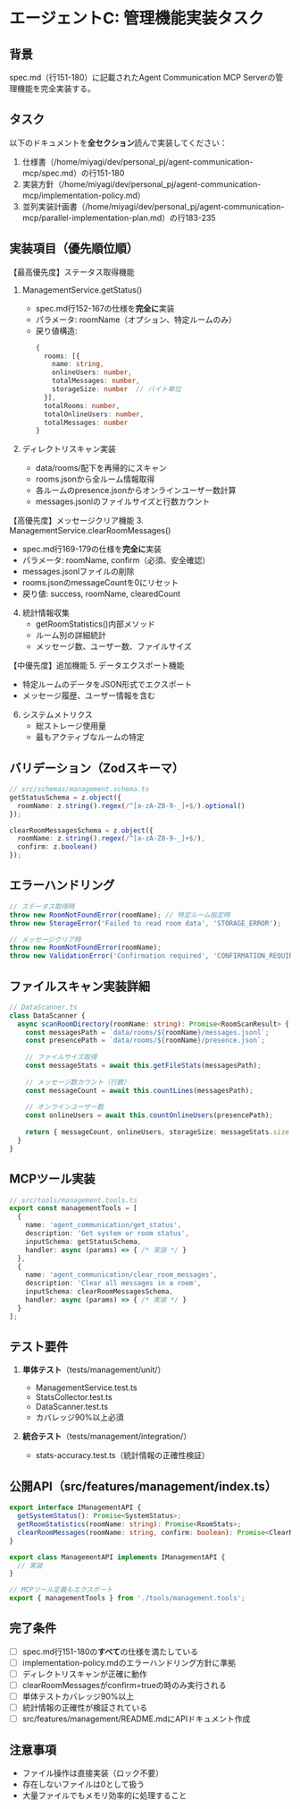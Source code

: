 # エージェントC: 管理機能実装タスク

## 背景
spec.md（行151-180）に記載されたAgent Communication MCP Serverの管理機能を完全実装する。

## タスク
以下のドキュメントを**全セクション**読んで実装してください：
1. 仕様書（/home/miyagi/dev/personal_pj/agent-communication-mcp/spec.md）の行151-180
2. 実装方針（/home/miyagi/dev/personal_pj/agent-communication-mcp/implementation-policy.md）
3. 並列実装計画書（/home/miyagi/dev/personal_pj/agent-communication-mcp/parallel-implementation-plan.md）の行183-235

## 実装項目（優先順位順）

【最高優先度】ステータス取得機能
1. ManagementService.getStatus()
   - spec.md行152-167の仕様を**完全に**実装
   - パラメータ: roomName（オプション、特定ルームのみ）
   - 戻り値構造:
     ```typescript
     {
       rooms: [{
         name: string,
         onlineUsers: number,
         totalMessages: number,
         storageSize: number  // バイト単位
       }],
       totalRooms: number,
       totalOnlineUsers: number,
       totalMessages: number
     }
     ```

2. ディレクトリスキャン実装
   - data/rooms/配下を再帰的にスキャン
   - rooms.jsonから全ルーム情報取得
   - 各ルームのpresence.jsonからオンラインユーザー数計算
   - messages.jsonlのファイルサイズと行数カウント

【高優先度】メッセージクリア機能
3. ManagementService.clearRoomMessages()
   - spec.md行169-179の仕様を**完全に**実装
   - パラメータ: roomName, confirm（必須、安全確認）
   - messages.jsonlファイルの削除
   - rooms.jsonのmessageCountを0にリセット
   - 戻り値: success, roomName, clearedCount

4. 統計情報収集
   - getRoomStatistics()内部メソッド
   - ルーム別の詳細統計
   - メッセージ数、ユーザー数、ファイルサイズ

【中優先度】追加機能
5. データエクスポート機能
   - 特定ルームのデータをJSON形式でエクスポート
   - メッセージ履歴、ユーザー情報を含む

6. システムメトリクス
   - 総ストレージ使用量
   - 最もアクティブなルームの特定

## バリデーション（Zodスキーマ）

```typescript
// src/schemas/management.schema.ts
getStatusSchema = z.object({
  roomName: z.string().regex(/^[a-zA-Z0-9-_]+$/).optional()
});

clearRoomMessagesSchema = z.object({
  roomName: z.string().regex(/^[a-zA-Z0-9-_]+$/),
  confirm: z.boolean()
});
```

## エラーハンドリング

```typescript
// ステータス取得時
throw new RoomNotFoundError(roomName); // 特定ルーム指定時
throw new StorageError('Failed to read room data', 'STORAGE_ERROR');

// メッセージクリア時
throw new RoomNotFoundError(roomName);
throw new ValidationError('Confirmation required', 'CONFIRMATION_REQUIRED');
```

## ファイルスキャン実装詳細

```typescript
// DataScanner.ts
class DataScanner {
  async scanRoomDirectory(roomName: string): Promise<RoomScanResult> {
    const messagesPath = `data/rooms/${roomName}/messages.jsonl`;
    const presencePath = `data/rooms/${roomName}/presence.json`;
    
    // ファイルサイズ取得
    const messageStats = await this.getFileStats(messagesPath);
    
    // メッセージ数カウント（行数）
    const messageCount = await this.countLines(messagesPath);
    
    // オンラインユーザー数
    const onlineUsers = await this.countOnlineUsers(presencePath);
    
    return { messageCount, onlineUsers, storageSize: messageStats.size };
  }
}
```

## MCPツール実装

```typescript
// src/tools/management.tools.ts
export const managementTools = [
  {
    name: 'agent_communication/get_status',
    description: 'Get system or room status',
    inputSchema: getStatusSchema,
    handler: async (params) => { /* 実装 */ }
  },
  {
    name: 'agent_communication/clear_room_messages',
    description: 'Clear all messages in a room',
    inputSchema: clearRoomMessagesSchema,
    handler: async (params) => { /* 実装 */ }
  }
];
```

## テスト要件

1. **単体テスト**（tests/management/unit/）
   - ManagementService.test.ts
   - StatsCollector.test.ts
   - DataScanner.test.ts
   - カバレッジ90%以上必須

2. **統合テスト**（tests/management/integration/）
   - stats-accuracy.test.ts（統計情報の正確性検証）

## 公開API（src/features/management/index.ts）

```typescript
export interface IManagementAPI {
  getSystemStatus(): Promise<SystemStatus>;
  getRoomStatistics(roomName: string): Promise<RoomStats>;
  clearRoomMessages(roomName: string, confirm: boolean): Promise<ClearResult>;
}

export class ManagementAPI implements IManagementAPI {
  // 実装
}

// MCPツール定義もエクスポート
export { managementTools } from './tools/management.tools';
```

## 完了条件
- [ ] spec.md行151-180の**すべて**の仕様を満たしている
- [ ] implementation-policy.mdのエラーハンドリング方針に準拠
- [ ] ディレクトリスキャンが正確に動作
- [ ] clearRoomMessagesがconfirm=trueの時のみ実行される
- [ ] 単体テストカバレッジ90%以上
- [ ] 統計情報の正確性が検証されている
- [ ] src/features/management/README.mdにAPIドキュメント作成

## 注意事項
- ファイル操作は直接実装（ロック不要）
- 存在しないファイルは0として扱う
- 大量ファイルでもメモリ効率的に処理すること